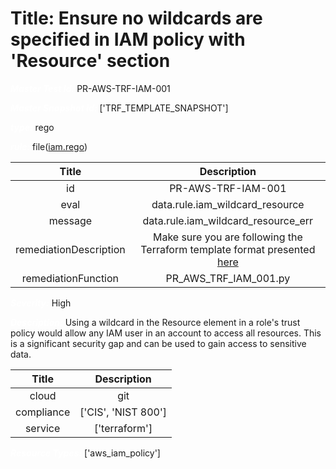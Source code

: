 



# Title: Ensure no wildcards are specified in IAM policy with 'Resource' section


***<font color="white">Master Test Id:</font>*** PR-AWS-TRF-IAM-001

***<font color="white">Master Snapshot Id:</font>*** ['TRF_TEMPLATE_SNAPSHOT']

***<font color="white">type:</font>*** rego

***<font color="white">rule:</font>*** file([iam.rego])  
  
  
  
  

|Title|Description|
| :---: | :---: |
|id|PR-AWS-TRF-IAM-001|
|eval|data.rule.iam_wildcard_resource|
|message|data.rule.iam_wildcard_resource_err|
|remediationDescription|Make sure you are following the Terraform template format presented <a href='https://registry.terraform.io/providers/hashicorp/aws/latest/docs/resources/iam_policy' target='_blank'>here</a>|
|remediationFunction|PR_AWS_TRF_IAM_001.py|


***<font color="white">Severity:</font>*** High

***<font color="white">Description:</font>*** Using a wildcard in the Resource element in a role's trust policy would allow any IAM user in an account to access all resources. This is a significant security gap and can be used to gain access to sensitive data.  
  
  

|Title|Description|
| :---: | :---: |
|cloud|git|
|compliance|['CIS', 'NIST 800']|
|service|['terraform']|


***<font color="white">Resource Types:</font>*** ['aws_iam_policy']


[iam.rego]: https://github.com/prancer-io/prancer-compliance-test/tree/master/aws/terraform/iam.rego
